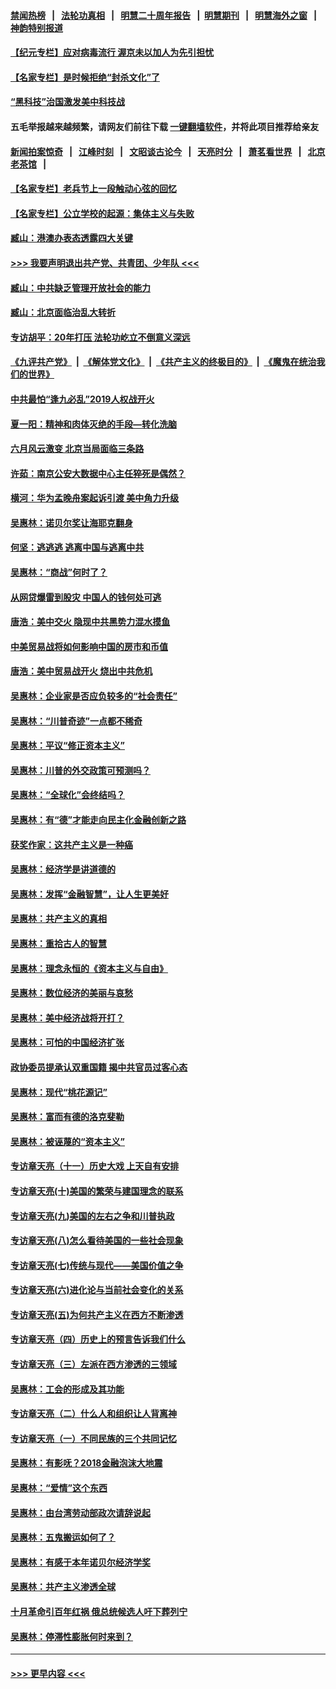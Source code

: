 #### [禁闻热榜](热点新闻.md?=0)  &nbsp;&nbsp;|&nbsp;&nbsp; [法轮功真相](https://github.com/gfw-breaker/truth/blob/master/README.md?=0) &nbsp;&nbsp;|&nbsp;&nbsp; [明慧二十周年报告](https://github.com/gfw-breaker/mh-reports/blob/master/README.md?=0) &nbsp;&nbsp;|&nbsp;&nbsp;[明慧期刊](https://github.com/gfw-breaker/mh-qikan) &nbsp;&nbsp;|&nbsp;&nbsp; [明慧海外之窗](https://github.com/gfw-breaker/mh-news/blob/master/README.md?=0) &nbsp;&nbsp;|&nbsp;&nbsp; [神韵特别报道](https://github.com/gfw-breaker/mh-news/blob/master/shenyun.md?=0)
#### [【纪元专栏】应对病毒流行 渥京未以加人为先引担忧](../pages/nsc423/n11875714.md?t=03070231) 
#### [【名家专栏】是时候拒绝“封杀文化”了](../pages/nsc423/n11814093.md?t=03070231) 
#### [“黑科技”治国激发美中科技战](../pages/nsc423/n11638056.md?t=03070231) 
#### 五毛举报越来越频繁，请网友们前往下载 [一键翻墙软件](https://github.com/gfw-breaker/ssr-accounts)，并将此项目推荐给亲友
#### [新闻拍案惊奇](https://github.com/gfw-breaker/banned-news/blob/master/pages/link4.md) &nbsp;&nbsp;|&nbsp;&nbsp; [江峰时刻](https://github.com/gfw-breaker/banned-news/blob/master/pages/link4.md) &nbsp;&nbsp;|&nbsp;&nbsp; [文昭谈古论今](https://github.com/gfw-breaker/banned-news/blob/master/pages/link4.md) &nbsp;&nbsp;|&nbsp;&nbsp; [天亮时分](https://github.com/gfw-breaker/banned-news/blob/master/pages/link4.md) &nbsp;&nbsp;|&nbsp;&nbsp; [萧茗看世界](https://github.com/gfw-breaker/banned-news/blob/master/pages/link4.md) &nbsp;&nbsp;|&nbsp;&nbsp; [北京老茶馆](https://github.com/gfw-breaker/banned-news/blob/master/pages/link4.md) &nbsp;&nbsp;|&nbsp;&nbsp; 
#### [【名家专栏】老兵节上一段触动心弦的回忆](../pages/nsc423/n11646016.md?t=03070231) 
#### [【名家专栏】公立学校的起源：集体主义与失败](../pages/nsc423/n11601833.md?t=03070231) 
#### [臧山：港澳办表态透露四大关键](../pages/nsc423/n11421628.md?t=03070231) 
#### [>>> 我要声明退出共产党、共青团、少年队 <<<](https://github.com/begood0513/goodnews/blob/master/quit/letter.md) 
#### [臧山：中共缺乏管理开放社会的能力](../pages/nsc423/n11407457.md?t=03070231) 
#### [臧山：北京面临治乱大转折](../pages/nsc423/n11406895.md?t=03070231) 
#### [专访胡平：20年打压 法轮功屹立不倒意义深远](../pages/nsc423/n11398800.md?t=03070231) 
#### [《九评共产党》](https://github.com/begood0513/9ping.md/blob/master/README.md) &nbsp;|&nbsp; [《解体党文化》](../../../../jtdwh.md/blob/master/README.md)  &nbsp;|&nbsp; [《共产主义的终极目的》](../../../../gczydzjmd.md/blob/master/README.md) &nbsp;|&nbsp; [《魔鬼在统治我们的世界》](../../../../mgztzwmdsj.md/blob/master/README.md) 
#### [中共最怕“逢九必乱”2019人权战开火](../pages/nsc423/n11385248.md?t=03070231) 
#### [夏一阳：精神和肉体灭绝的手段—转化洗脑](../pages/nsc423/n11368250.md?t=03070231) 
#### [六月风云激变 北京当局面临三条路](../pages/nsc423/n11313668.md?t=03070231) 
#### [许茹：南京公安大数据中心主任猝死是偶然？](../pages/nsc423/n11064744.md?t=03070231) 
#### [横河：华为孟晚舟案起诉引渡 美中角力升级](../pages/nsc423/n11027230.md?t=03070231) 
#### [吴惠林：诺贝尔奖让海耶克翻身](../pages/nsc423/n10890049.md?t=03070231) 
#### [何坚：逃逃逃 逃离中国与逃离中共](../pages/nsc423/n10592891.md?t=03070231) 
#### [吴惠林：“商战”何时了？](../pages/nsc423/n10573558.md?t=03070231) 
#### [从网贷爆雷到股灾 中国人的钱何处可逃](../pages/nsc423/n10572800.md?t=03070231) 
#### [唐浩：美中交火 隐现中共黑势力混水摸鱼](../pages/nsc423/n10544040.md?t=03070231) 
#### [中美贸易战将如何影响中国的房市和币值](../pages/nsc423/n10543697.md?t=03070231) 
#### [唐浩：美中贸易战开火 烧出中共危机](../pages/nsc423/n10540126.md?t=03070231) 
#### [吴惠林：企业家是否应负较多的“社会责任”](../pages/nsc423/n10535022.md?t=03070231) 
#### [吴惠林：“川普奇迹”一点都不稀奇](../pages/nsc423/n10512808.md?t=03070231) 
#### [吴惠林：平议“修正资本主义”](../pages/nsc423/n10495724.md?t=03070231) 
#### [吴惠林：川普的外交政策可预测吗？](../pages/nsc423/n10462387.md?t=03070231) 
#### [吴惠林：“全球化”会终结吗？](../pages/nsc423/n10452838.md?t=03070231) 
#### [吴惠林：有“德”才能走向民主化金融创新之路](../pages/nsc423/n10432292.md?t=03070231) 
#### [获奖作家：这共产主义是一种癌](../pages/nsc423/n10431541.md?t=03070231) 
#### [吴惠林：经济学是讲道德的](../pages/nsc423/n10398014.md?t=03070231) 
#### [吴惠林：发挥“金融智慧”，让人生更美好](../pages/nsc423/n10375019.md?t=03070231) 
#### [吴惠林：共产主义的真相](../pages/nsc423/n10351394.md?t=03070231) 
#### [吴惠林：重拾古人的智慧](../pages/nsc423/n10337691.md?t=03070231) 
#### [吴惠林：理念永恒的《资本主义与自由》](../pages/nsc423/n10316274.md?t=03070231) 
#### [吴惠林：数位经济的美丽与哀愁](../pages/nsc423/n10292946.md?t=03070231) 
#### [吴惠林：美中经济战将开打？](../pages/nsc423/n10258825.md?t=03070231) 
#### [吴惠林：可怕的中国经济扩张](../pages/nsc423/n10219147.md?t=03070231) 
#### [政协委员提承认双重国籍 揭中共官员过客心态](../pages/nsc423/n10208809.md?t=03070231) 
#### [吴惠林：现代“桃花源记”](../pages/nsc423/n10185234.md?t=03070231) 
#### [吴惠林：富而有德的洛克斐勒](../pages/nsc423/n10142264.md?t=03070231) 
#### [吴惠林：被诬蔑的“资本主义”](../pages/nsc423/n10124816.md?t=03070231) 
#### [专访章天亮（十一）历史大戏 上天自有安排](../pages/nsc423/n10094905.md?t=03070231) 
#### [专访章天亮(十)美国的繁荣与建国理念的联系](../pages/nsc423/n10094899.md?t=03070231) 
#### [专访章天亮(九)美国的左右之争和川普执政](../pages/nsc423/n10094889.md?t=03070231) 
#### [专访章天亮(八)怎么看待美国的一些社会现象](../pages/nsc423/n10094857.md?t=03070231) 
#### [专访章天亮(七)传统与现代——美国价值之争](../pages/nsc423/n10093140.md?t=03070231) 
#### [专访章天亮(六)进化论与当前社会变化的关系](../pages/nsc423/n10092036.md?t=03070231) 
#### [专访章天亮(五)为何共产主义在西方不断渗透](../pages/nsc423/n10083620.md?t=03070231) 
#### [专访章天亮（四）历史上的预言告诉我们什么](../pages/nsc423/n10083606.md?t=03070231) 
#### [专访章天亮（三）左派在西方渗透的三领域](../pages/nsc423/n10081115.md?t=03070231) 
#### [吴惠林：工会的形成及其功能](../pages/nsc423/n10080633.md?t=03070231) 
#### [专访章天亮（二）什么人和组织让人背离神](../pages/nsc423/n10076637.md?t=03070231) 
#### [专访章天亮（一）不同民族的三个共同记忆](../pages/nsc423/n10074188.md?t=03070231) 
#### [吴惠林：有影呒？2018金融泡沫大地震](../pages/nsc423/n10040534.md?t=03070231) 
#### [吴惠林：“爱情”这个东西](../pages/nsc423/n10019423.md?t=03070231) 
#### [吴惠林：由台湾劳动部政次请辞说起](../pages/nsc423/n9979679.md?t=03070231) 
#### [吴惠林：五鬼搬运如何了？](../pages/nsc423/n9925338.md?t=03070231) 
#### [吴惠林：有感于本年诺贝尔经济学奖](../pages/nsc423/n9871883.md?t=03070231) 
#### [吴惠林：共产主义渗透全球](../pages/nsc423/n9812748.md?t=03070231) 
#### [十月革命引百年红祸 俄总统候选人吁下葬列宁](../pages/nsc423/n9810182.md?t=03070231) 
#### [吴惠林：停滞性膨胀何时来到？](../pages/nsc423/n9764136.md?t=03070231) 

----
#### [ >>> 更早内容 <<< ](../indexes/nsc423-earlier.md)

